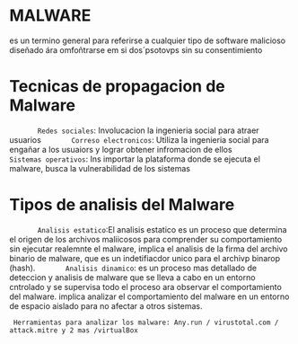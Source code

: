 # MALWARE 
es un termino general para referirse a cualquier tipo de software malicioso diseñado ára omfoñtrarse em si dos´psotovps sin su consentimiento
#   Tecnicas de propagacion de Malware
`       Redes sociales`: Involucacion la ingenieria social para atraer usuarios
`       Correso electronicos`: Utiliza la ingenieria social para engañar a los usuaiors y lograr obtener infromacion de ellos
`       Sistemas operativos`: Ins importar la plataforma donde se ejecuta el malware, busca la vulnerabilidad de los sistemas

#   Tipos de analisis del Malware
`       Analisis estatico`:El analisis estatico es un proceso que determina el origen de los archivos maliicosos para comprender su comportamiento sin ejecutar realemnte el malware, implica el analisis de la firma del archivo binario de malware, que es un indetifiacdor unico para el archivp binarop (hash).
`       Analisis dinamico`: es un proceso mas detallado de deteccion y analisis de malware que se lleva a cabo en un entorno cntrolado y se supervisa todo el proceso ara observar el comportamiento del malware. implica analizar el comportamiento del malware en un entorno de espacio aislado para no afectar a otros sistemas.

` Herramientas para analizar los malware: Any.run / virustotal.com /  attack.mitre y 2 mas /virtualBox`